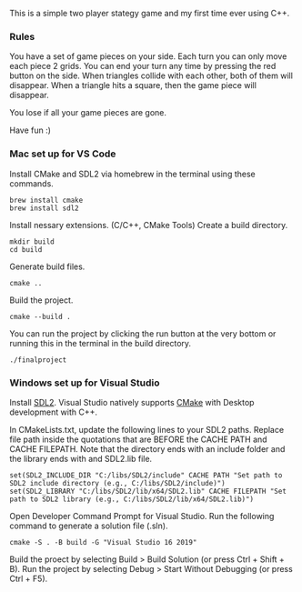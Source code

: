This is a simple two player stategy game and my first time ever using C++.

### Rules
You have a set of game pieces on your side. Each turn you can only move each piece 2 grids. 
You can end your turn any time by pressing the red button on the side. 
When triangles collide with each other, both of them will disappear. When a triangle hits a square, then the game piece will disappear. 

You lose if all your game pieces are gone.

Have fun :)

### Mac set up for VS Code
Install CMake and SDL2 via homebrew in the terminal using these commands. 
```
brew install cmake
brew install sdl2
```
Install nessary extensions. (C/C++, CMake Tools)
Create a build directory. 
```
mkdir build
cd build
```
Generate build files.
```
cmake ..
```
Build the project.
```
cmake --build .
```

You can run the project by clicking the run button at the very bottom or running this in the terminal in the build directory. 
```
./finalproject
```
### Windows set up for Visual Studio
Install [SDL2](https://github.com/libsdl-org/SDL/releases).
Visual Studio natively supports [CMake](https://learn.microsoft.com/en-us/cpp/build/cmake-projects-in-visual-studio?view=msvc-170) with Desktop development with C++. 

In CMakeLists.txt, update the following lines to your SDL2 paths. Replace file path inside the quotations that are BEFORE the CACHE PATH and CACHE FILEPATH.
Note that the directory ends with an include folder and the library ends with and SDL2.lib file.
```
set(SDL2_INCLUDE_DIR "C:/libs/SDL2/include" CACHE PATH "Set path to SDL2 include directory (e.g., C:/libs/SDL2/include)")
set(SDL2_LIBRARY "C:/libs/SDL2/lib/x64/SDL2.lib" CACHE FILEPATH "Set path to SDL2 library (e.g., C:/libs/SDL2/lib/x64/SDL2.lib)")
```
Open Developer Command Prompt for Visual Studio. Run the following command to generate a solution file (.sln). 
```
cmake -S . -B build -G "Visual Studio 16 2019"
```

Build the proect by selecting Build > Build Solution (or press Ctrl + Shift + B).
Run the project by selecting Debug > Start Without Debugging (or press Ctrl + F5).


